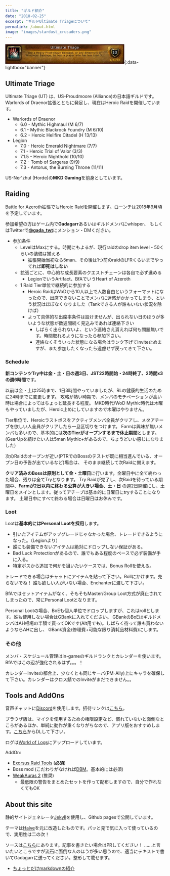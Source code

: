 ```yaml
---
title: "ギルド紹介"
date: "2018-02-25"
excerpt: "ギルドUltimate Triageについて"
permalink: /about.html
image: "images/stardust_crusaders.png"
---
```


[![Ultimate Triage](/images/utriage.jpg)](/images/utriage.jpg){:data-lightbox="banner"}

## Ultimate Triage

Ultimate Triage (UT) は、US-Proudmoore (Alliance)の日本語ギルドです。
Warlords of Draenor拡張とともに発足し、現在はHeroic Raidを開催しています。

- Warlords of Draenor
    - 6.0 - Mythic Highmaul (M 6/7)
    - 6.1 - Mythic Blackrock Foundry (M 6/10)
    - 6.2 - Heroic Hellfire Citadel (H 13/13)
- Legion
    - 7.0 - Heroic Emerald Nightmare (7/7)
    - 7.1 - Heroic Trial of Valor (3/3)
    - 7.1.5 - Heroic Nighthold (10/10)
    - 7.2 - Tomb of Sargeras (9/9)
    - 7.3 - Antorus, the Burning Throne (11/11)

US-Ner'zhul (Horde)の**MKD Gaming**を前身としています。

## Raiding

Battle for Azeroth拡張でもHeroic Raidを開催します。ローンチは2018年9月頃を予定しています。

参加希望の方はゲーム内で**Gadagarr**あるいはギルドメンバにwhisper、
もしくはTwitterで[**@gada_twt**](https://twitter.com/gada_twt)にメンション・DMください。

- 参加条件
    - LevelはMaxにする。時期にもよるが、現行raidのdrop item level - 50くらいの装備は揃える
        - 拡張開始当初なら5man、その後は1つ前のraidのLFRくらいまでやってれば**即死はしない**
    - 拡張ごとに、中心的な成長要素のクエストチェーンは各自で必ず進める
        - LegionでいうArtifact、BfAでいうHeart of Azeroth
    - 1 Raid Tier単位で継続的に参加する
        - Heroic RaidはWoDから10人以上で人数自由というフォーマットになったので、出席できないことでメンバに迷惑がかかってしまう、という状況はほぼなくなりました（Tankできる人が誰もいない状況を除けば）
        - よって具体的な出席率条件は設けませんが、出られない日のほうが多いような状態が数週間続く見込みであれば連絡下さい
            - しばらく出られないよ、という連絡さえ貰えれば何も問題無いです。時間取れるようになったら参加下さい。
            - 連絡なくそういった状態になる場合はランク下げてInvite止めますが、また参加したくなったら遠慮せず戻ってきて下さい。

### Schedule

**新コンテンツTry中は金・土・日の週3日、JST22時開始・24時終了、2時間x3の週6時間**です。

以前は金・土は25時まで、1日3時間やっていましたが、RLの健康的生活のために24時までに変更します。
攻略が熱い時期で、メンバのモチベーションが高い時は場合によってはちょっと延長する程度。
MKD時代/WoD Mythic時代は木曜もやっていましたが、Heroic止めにしていますので木曜はやりません。

Tier単位で、Heroicラストボスをアクティブメンバ全員がクリアし、メタアチーブを欲しい人全員がクリアしたら一旦区切りをつけます。
Farmは興味が無いメンバも多いので、基本的には**次のTierがオープンするまで休止期間**とします。
(GearUpを続けたい人は5man Mythic+があるので、ちょうどいい感じになりました)

次のRaidのオープンが近い(PTRでのBossのテストが既に相当進んでいる、オープン日の予告が出ているなど)場合は、
そのまま継続して次Raidに備えます。

**クリア済みのBossは原則として金・土曜日**に行います。金曜日中に全て終わった場合、残りは全てTryとなります。
Try Raidが完了し、次Raidを待っている期間中、**Farmが2日以内に終わる公算が大きい場合、土・日** の週2日開催にし、土曜日をメインとします。従ってアチーブは基本的に日曜日にtryすることになります。
土曜日中にすべて終わる場合は日曜日はお休みです。


### Loot

Lootは**基本的にはPersonal Lootを採用**します。

- 引いたアイテムがアップグレードじゃなかった場合、トレードできるようになった。（Legionより）
- 誰にも装備できないアイテムは絶対にドロップしない保証がある。
- Bad Luck Protectionがあるので、誰でもある程度のペースで必ず装備が手に入る。
- 特定ボスから追加で何かを狙いたいケースでは、Bonus Rollを使える。

トレードできる場合はチャットにアイテムを貼って下さい。Rollにかけます。売らないでね！
誰も欲しい人がいない場合、Enchanterに渡して下さい。

BfAではセットアイテムがなく、そもそもMaster/Group Loot方式が廃止されてしまったので、常にPersonal Lootとなります。

Personal Lootの場合、BoEも個人単位でドロップしますが、これはrollとします。誰も使用しない場合はGBankに入れてください。
GBankのBoEはギルドメンバはAH相場の半額で買ってOKです(Alt用でも)。しばらく待って誰も買わないようならAHに出し、
GBank資金(修理費+可能な限り消耗品材料費)にします。

### その他

メンバ・スケジュール管理はin-gameのギルドランクとカレンダーを使います。BfAではこの辺が強化されるはず。。。！

カレンダーInviteの都合上、少なくとも同じサーバ(PM-Ally)上にキャラを確保して下さい。カレンダーはクロス鯖でのInviteがまだできません。。

## Tools and AddOns

音声チャットに[Discord](https://discordapp.com/)を使用します。招待リンクは[こちら](https://discordapp.com/invite/01054r0A2JBGjMlKi)。

ブラウザ版は、マイクを使用するための権限設定など、慣れていないと面倒なところがあるほか、単純に動作が重くなりがちなので、アプリ版をおすすめします。[こちら](https://discordapp.com/download)からDLして下さい。

ログは[World of Logs](https://www.warcraftlogs.com/guilds/4199/)にアップロードしています。

AddOn:

- [Exorsus Raid Tools](https://mods.curse.com/addons/wow/exorsus-raid-tools) (**必須**)
- Boss mod (こだわりがなければ[DBM](https://mods.curse.com/addons/wow/deadly-boss-mods)。基本的には必須)
- [WeakAuras 2](https://mods.curse.com/addons/wow/weakauras-2) (推奨)
    - 最低限の警告をまとめたセットを作って配布しますので、自分で作れなくてもOK

## About this site

静的サイトジェネレータ[Jekyll](https://jekyllrb.com/)を使用し、Github pagesで公開しています。

テーマは[Halve](https://github.com/TaylanTatli/Halve)を元に改造したものです。パッと見で気に入って使っているので、実用性は二の次！

ソースは[こちら](https://github.com/ymtszw/utriage)にあります。記事を書きたい場合はPRしてください！
……と言いたいところですが流石に面倒な人のほうが多い思うので、適当にテキストで書いてGadagarrに送ってください。整形して載せます。

- [ちょっとだけmarkdownの紹介](/how-to-post)
